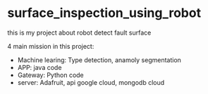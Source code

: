 # surface_inspection_using_robot
this is my project about robot detect fault surface

4 main mission in this project:
- Machine learing: Type detection, anamoly segmentation
- APP: java code
- Gateway: Python code
- server: Adafruit, api google cloud, mongodb cloud
